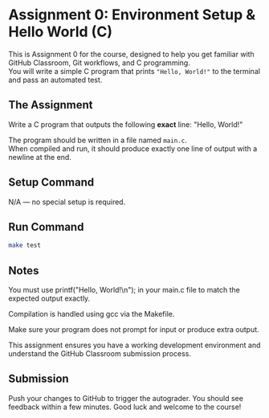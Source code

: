 # Assignment 0: Environment Setup & Hello World (C)

This is Assignment 0 for the course, designed to help you get familiar with GitHub Classroom, Git workflows, and C programming.  
You will write a simple C program that prints `"Hello, World!"` to the terminal and pass an automated test.

## The Assignment

Write a C program that outputs the following **exact** line: "Hello, World!"

The program should be written in a file named `main.c`.  
When compiled and run, it should produce exactly one line of output with a newline at the end.

## Setup Command

N/A — no special setup is required.

## Run Command

```bash
make test

```
## Notes
You must use printf("Hello, World!\n"); in your main.c file to match the expected output exactly.

Compilation is handled using gcc via the Makefile.

Make sure your program does not prompt for input or produce extra output.

This assignment ensures you have a working development environment and understand the GitHub Classroom submission process.

## Submission
Push your changes to GitHub to trigger the autograder. You should see feedback within a few minutes.
Good luck and welcome to the course!
